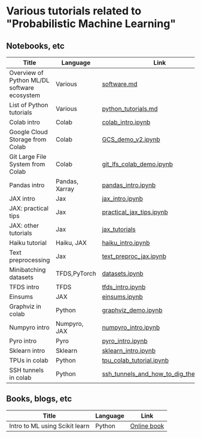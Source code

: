 # Various tutorials related to  "Probabilistic Machine Learning"


## Notebooks, etc

|Title|Language|Link|
-|-|-
|Overview of Python ML/DL software ecosystem|Various|[software.md](https://github.com/probml/pyprobml/tree/master/notebooks/tutorials/software.md)
|List of Python tutorials|Various|[python_tutorials.md](https://github.com/probml/pyprobml/tree/master/notebooks/tutorials/python_tutorials.md)
|Colab intro|Colab|[colab_intro.ipynb](https://colab.research.google.com/github/probml/pyprobml/blob/master/notebooks/tutorials/colab_intro.ipynb)
|Google Cloud Storage from Colab|Colab|[GCS_demo_v2.ipynb](https://colab.research.google.com/github/probml/pyprobml/blob/master/notebooks/tutorials/GCS_demo_v2.ipynb)
|Git Large File System from Colab|Colab|[git_lfs_colab_demo.ipynb](https://colab.research.google.com/github/probml/pyprobml/blob/master/notebooks/tutorials/git_ldfs_colab_demo.ipynb)
|Pandas intro|Pandas, Xarray|[pandas_intro.ipynb](https://colab.research.google.com/github/probml/pyprobml/blob/master/notebooks/tutorials/pandas_intro.ipynb)
|JAX intro|Jax|[jax_intro.ipynb](https://colab.research.google.com/github/probml/pyprobml/blob/master/notebooks/tutorials/jax_intro.ipynb)
|JAX: practical tips|Jax|[practical_jax_tips.ipynb](https://colab.research.google.com/github/probml/pyprobml/blob/master/notebooks/tutorials/practical_jax_tips.ipynb)
|JAX: other tutorials|Jax|[jax_tutorials](https://github.com/probml/pyprobml/tree/master/notebooks/tutorials/jax_tutorials.md)
|Haiku tutorial|Haiku, JAX|[haiku_intro.ipynb](https://colab.research.google.com/github/probml/pyprobml/blob/master/notebooks/tutorials/haiku_intro.ipynb)
|Text preprocessing|Jax|[text_preproc_jax.ipynb](https://colab.research.google.com/github/probml/pyprobml/blob/master/notebooks/tutorials/text_preproc_jax.ipynb)
|Minibatching datasets|TFDS,PyTorch|[datasets.ipynb](https://colab.research.google.com/github/probml/pyprobml/blob/master/notebooks/tutorials/datasets.ipynb)
|TFDS intro|TFDS|[tfds_intro.ipynb](https://colab.research.google.com/github/probml/pyprobml/blob/master/notebooks/tutorials/tfds_intro.ipynb)
|Einsums|JAX|[einsums.ipynb](https://colab.research.google.com/github/probml/pyprobml/blob/master/notebooks/tutorials/einsums.ipynb)
|Graphviz in colab|Python|[graphviz_demo.ipynb](https://colab.research.google.com/github/probml/pyprobml/blob/master/notebooks/tutorials/graphviz_demo.ipynb)
|Numpyro intro|Numpyro, JAX|[numpyro_intro.ipynb](https://colab.research.google.com/github/probml/pyprobml/blob/master/notebooks/tutorials/numpyro_intro.ipynb)
|Pyro intro|Pyro|[pyro_intro.ipynb](https://colab.research.google.com/github/probml/pyprobml/blob/master/notebooks/tutorials/pyro_intro.ipynb)
|Sklearn intro|Sklearn|[sklearn_intro.ipynb](https://colab.research.google.com/github/probml/pyprobml/blob/master/notebooks/tutorials/sklearn_intro.ipynb)
|TPUs in colab|Python|[tpu_colab_tutorial.ipynb](https://colab.research.google.com/github/probml/pyprobml/blob/master/notebooks/tutorials/tpu_colab_tutorial.ipynb)
|SSH tunnels in colab|Python|[ssh_tunnels_and_how_to_dig_them.ipynb](https://colab.research.google.com/github/probml/pyprobml/blob/master/notebooks/tutorials/ssh_tunnels_and_how_to_dig_them.ipynb)


## Books, blogs, etc

|Title|Language|Link|
-|-|-
|Intro to ML using Scikit learn|Python|[Online book](https://inria.github.io/scikit-learn-mooc/)


